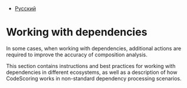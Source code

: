 - [Русский](../../dependencies/)

# Working with dependencies

In some cases, when working with dependencies, additional actions are required to improve the accuracy of composition analysis.

This section contains instructions and best practices for working with dependencies in different ecosystems, as well as a description of how CodeScoring works in non-standard dependency processing scenarios.
